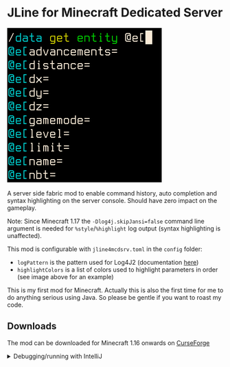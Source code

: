 # JLine for Minecraft Dedicated Server
![Icon](jline4mcdsrvicon.png)

A server side fabric mod to enable command history, auto completion and syntax
highlighting on the server console. Should have zero impact on the gameplay.

Note: Since Minecraft 1.17 the `-Dlog4j.skipJansi=false` command line argument is needed for `%style`/`%highlight` log output (syntax highlighting is unaffected).

This mod is configurable with `jline4mcdsrv.toml` in the `config` folder:
* `logPattern` is the pattern used for Log4J2 (documentation [here](https://logging.apache.org/log4j/2.x/manual/layouts.html#Patterns))
* `highlightColors` is a list of colors used to highlight parameters in order
   (see image above for an example)

This is my first mod for Minecraft. Actually this is also the first time for me
to do anything serious using Java. So please be gentle if you want to roast my
code.

## Downloads
The mod can be downloaded for Minecraft 1.16 onwards on [CurseForge](https://www.curseforge.com/minecraft/mc-mods/jline-for-minecraft-dedicated-server/files)

<details>
  <summary>Debugging/running with IntelliJ</summary>

### Setup
1. Fork and setup like any other Minecraft mod
2. Run Server configuration, accept EULA, ensure it runs successfully
3. Create debug.bat (or .sh)
4. paste the first line from the Server run log (the one that expands to oblivion when clicked ("C:...")) into there, append _new line_ `pause` if you want to see crashes
If the line is less than a thousand characters, something is wrong => Edit run configuration -> Shorten command line: `none`; and rerun
#### For debug
5. Edit Configurations... / Add New Configuration / Remote JVM Debug -> Transport=Shared Memory, Address=localhost:25555 (not tested other values, but address should be filled), Use module classpath=main.
6. Copy Command line arguments for remote JVM and paste into the beginning of debug.bat replacing existing agentlib config

- Don't forget to add `-Dlog4j.skipJansi=false` to script and save it

### Debug loop
1. Build
2. Run debug.bat
3. Start debugger
4. Debug
5. Close (cmd) manually

### Note
Each time launching `Minecraft Server` configuration changes the first line a bit, so you might need to update stuff after agentlib config in the script.
- Definetely update after adding new files
</details>
